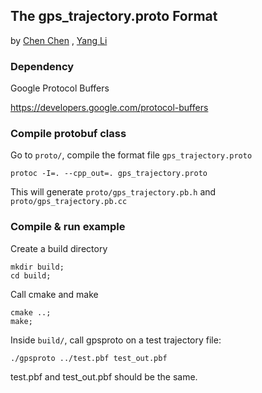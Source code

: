 The gps_trajectory.proto Format
-------------------------------------------------------
by [Chen Chen](http://github.com/cchen1986) , [Yang Li](http://github.com/yangli1-stanford)

### Dependency ###

Google Protocol Buffers

  <https://developers.google.com/protocol-buffers>


### Compile protobuf class ###

   Go to `proto/`, compile the format file `gps_trajectory.proto`

    protoc -I=. --cpp_out=. gps_trajectory.proto

   This will generate `proto/gps_trajectory.pb.h` and `proto/gps_trajectory.pb.cc`


### Compile & run example ###

Create a build directory

    mkdir build;
    cd build;

Call cmake and make

    cmake ..;
    make;

Inside `build/`, call gpsproto on a test trajectory file:

    ./gpsproto ../test.pbf test_out.pbf

test.pbf and test_out.pbf should be the same.


